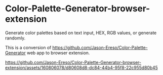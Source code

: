 ﻿# Color-Palette-Generator-browser-extension

Generate color palettes based on text input, HEX, RGB values, or generate randomly.

This is a conversion of https://github.com/Jason-Ereso/Color-Palette-Generator web app to browser extension.

https://github.com/Jason-Ereso/Color-Palette-Generator-browser-extension/assets/160806078/d80608d8-dc84-44b4-95f8-22c955d80b45

